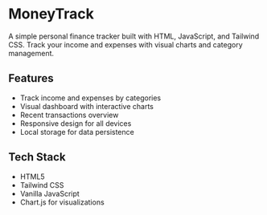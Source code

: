# MoneyTrack

A simple personal finance tracker built with HTML, JavaScript, and Tailwind CSS. Track your income and expenses with visual charts and category management.

## Features

- Track income and expenses by categories
- Visual dashboard with interactive charts
- Recent transactions overview
- Responsive design for all devices
- Local storage for data persistence

## Tech Stack

- HTML5
- Tailwind CSS
- Vanilla JavaScript
- Chart.js for visualizations
